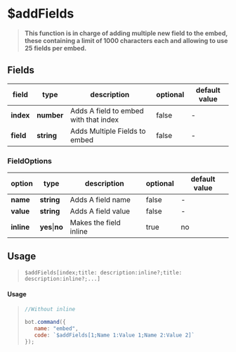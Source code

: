 # $addFields
> **This function is in charge of adding multiple new field to the embed, these containing a limit of 1000 characters each and allowing to use 25 fields per embed.**
## Fields
|field|type|description|optional|default value|
|-|-|-|-|-|
|**index**|**number**|Adds A field to embed with that index|false|-|
|**field**|**string**|Adds Multiple Fields to embed|false|-|
### FieldOptions 
|option|type|description|optional|default value|
|------|----|-----------|--------|-------------|
|**name**|**string**|Adds A field name|false|-|
|**value**|**string**|Adds A field value|false|-|
|**inline**|**yes**\|**no**|Makes the field inline|true|no|
## Usage
>```
> $addFields[index;title: description:inline?;title: description:inline?;...]
>```
#### Usage
>```js
>//Without inline
>
>bot.command({
>    name: "embed",
>    code: `$addFields[1;Name 1:Value 1;Name 2:Value 2]`
>});
>
>```




